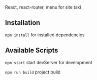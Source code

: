 React, react-router, menu for site taxi

## Installation

`npm install` for installed dependencies

## Available Scripts

`npm start` start devServer for development

`npm run build` project build

